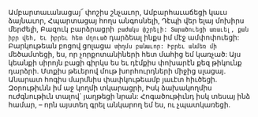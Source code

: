 
Ամբարտաւանացայ՜ փոշիս շնչաւոր,
Ամբարհաւաճեցի կաւս ձայնաւոր,
Հպարտացայ հողս անգոսնելի,
Դէպի վեր ելայ մոխիրս մերժելի,
Բազուկ բարձրացրի` բաժակս փշրելի:
Տարածուեցի առաւել, քան իբր վեհ,
Եւ իբրեւ հետ մղուած` դարձեալ ինքս իմ մէջ
ամփոփուեցի:
Բարկութեան բոցով ցոլացա` տիղմս բանաւոր:
Իբրեւ անմեռ մի` մեծամտեցի, ես, որ
չորքոտանիների հետ մահից եմ կառչած:
Այս կեանքի սիրոյն բացի գիրկս ես եւ դէմքիս
փոխարէն քեզ թիկունք դարձրի.
Մտքիս թեւերով մութ խորհուրդների միջից
սլացայ.
Անարատ հոգիս մարմնիս փափկութեամբ յաւէտ
հիւծեցի.
Զօրութիւնն իմ աջ կողմի տկարացրի,
Իսկ ձախակողմիս ուժգնութիւն տալով` յաղթեցի
նրան:
Հոգածութիւնդ իսկ տեսայ ինձ համար, – որն
այստեղ գրել անկարող եմ ես, ու չպատկառեցի.

